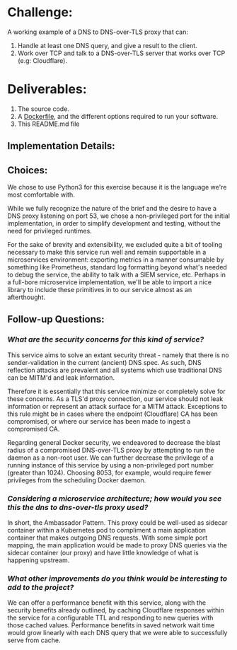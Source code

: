 # Challenge:
A working example of a DNS to DNS-over-TLS proxy that can:
 1. Handle at least one DNS query, and give a result to the client.
 1. Work over TCP and talk to a DNS-over-TLS server that works over TCP (e.g: Cloudflare).

# Deliverables:
1. The source code.
1. A [Dockerfile](Dockerfile), and the different options required to run your software.
1. This README.md file

## Implementation Details:

## Choices:
We chose to use Python3 for this exercise because it is the language we're most comfortable with.

While we fully recognize the nature of the brief and the desire to have a DNS proxy listening on port 53, we chose a non-privileged port for the initial implementation, in order to simplify development and testing, without the need for privileged runtimes.

For the sake of brevity and extensibility, we excluded quite a bit of tooling necessary to make this service run well and remain supportable in a microservices environment: exporting metrics in a manner consumable by something like Prometheus, standard log formatting beyond what's needed to debug the service, the ability to talk with a SIEM service, etc. Perhaps in a full-bore microservice implementation, we'll be able to import a nice library to include these primitives in to our service almost as an afterthought.

## Follow-up Questions:
 ### *What are the security concerns for this kind of service?*

 This service aims to solve an extant security threat - namely that there is no sender-validation in the current (ancient) DNS spec. As such, DNS reflection attacks are prevalent and all systems which use traditional DNS can be MITM'd and leak information.

 Therefore it is essentially that this service minimize or completely solve for these concerns. As a TLS'd proxy connection, our service should not leak information or represent an attack surface for a MITM attack. Exceptions to this rule might be in cases where the endpoint (Cloudflare) CA has been compromised, or where our service has been made to ingest a compromised CA.

 Regarding general Docker security, we endeavored to decrease the blast radius of a compromised DNS-over-TLS proxy by attempting to run the daemon as a non-root user. We can further decrease the privilege of a running instance of this service by using a non-privileged port number (greater than 1024). Choosing 8053, for example, would require fewer privileges from the scheduling Docker daemon.

 ### *Considering a microservice architecture; how would you see this the dns to dns-over-tls proxy used?*

 In short, the Ambassador Pattern. This proxy could be well-used as sidecar container within a Kubernetes pod to compliment a main application container that makes outgoing DNS requests. With some simple port mapping, the main application would be made to proxy DNS queries via the sidecar container (our proxy) and have little knowledge of what is happening upstream.

 ### *What other improvements do you think would be interesting to add to the project?*

 We can offer a performance benefit with this service, along with the security benefits already outlined, by caching Cloudflare responses within the service for a configurable TTL and responding to new queries with those cached values. Performance benefits in saved network wait time would grow linearly with each DNS query that we were able to successfully serve from cache.
